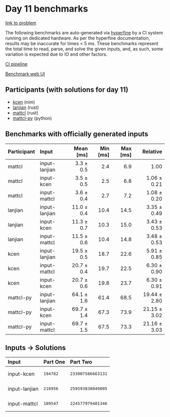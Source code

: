 # Day 11 benchmarks

[link to problem](https://adventofcode.com/2024/day/11)

The following benchmarks are auto-generated via
[hyperfine](https://github.com/sharkdp/hyperfine) by a CI system running on
dedicated hardware. As per the hyperfine documentation, results may be
inaccurate for times < 5 ms. These benchmarks represent the total time to read,
parse, and solve the given inputs, and, as such, some variation is expected due
to IO and other factors.

[CI pipeline](http://ci.papercode.net:8080/teams/main/pipelines/aoc2024)

[Benchmark web UI](https://aoc.ancalagon.black)


## Participants (with solutions for day 11)

- [kcen](https://github.com/kcen/aoc2024) (nim)
- [lanjian](https://github.com/lanjian/aoc-2024) (rust)
- [mattcl](https://github.com/mattcl/aoc2024) (rust)
- [mattcl-py](https://github.com/mattcl/aoc2024-py) (python)


## Benchmarks with officially generated inputs

| Participant | Input | Mean [ms] | Min [ms] | Max [ms] | Relative |
|:---|:---|---:|---:|---:|---:|
| mattcl | input-lanjian | 3.3 ± 0.5 | 2.4 | 6.9 | 1.00 |
| mattcl | input-kcen | 3.5 ± 0.5 | 2.5 | 6.8 | 1.06 ± 0.21 |
| mattcl | input-mattcl | 3.6 ± 0.4 | 2.7 | 7.2 | 1.08 ± 0.20 |
| lanjian | input-lanjian | 11.0 ± 0.4 | 10.4 | 14.5 | 3.35 ± 0.49 |
| lanjian | input-kcen | 11.3 ± 0.7 | 10.3 | 15.0 | 3.43 ± 0.53 |
| lanjian | input-mattcl | 11.5 ± 0.6 | 10.4 | 14.8 | 3.48 ± 0.53 |
| kcen | input-lanjian | 19.5 ± 0.5 | 18.7 | 22.6 | 5.91 ± 0.85 |
| kcen | input-mattcl | 20.7 ± 0.4 | 19.7 | 22.5 | 6.30 ± 0.90 |
| kcen | input-kcen | 20.7 ± 0.6 | 19.8 | 23.7 | 6.30 ± 0.91 |
| mattcl-py | input-lanjian | 64.1 ± 1.6 | 61.4 | 68.5 | 19.44 ± 2.80 |
| mattcl-py | input-kcen | 69.7 ± 1.4 | 67.3 | 73.9 | 21.15 ± 3.02 |
| mattcl-py | input-mattcl | 69.7 ± 1.5 | 67.5 | 73.3 | 21.16 ± 3.03 |


## Inputs -> Solutions

| Input | Part One | Part Two |
|:---|:---|:---|
|input-kcen|<pre>194782</pre>|<pre>233007586663131</pre>|
|input-lanjian|<pre>218956</pre>|<pre>259593838049805</pre>|
|input-mattcl|<pre>189547</pre>|<pre>224577979481346</pre>|